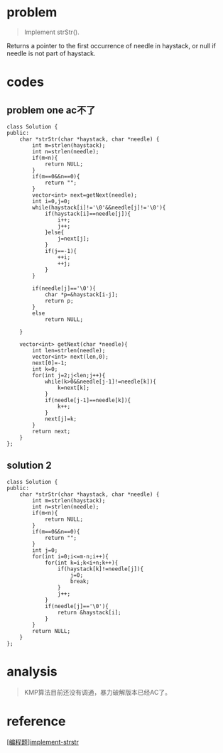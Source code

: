 # problem
>Implement strStr().

Returns a pointer to the first occurrence of needle in haystack, or null if needle is not part of haystack.


# codes

##  problem one ac不了
```
class Solution {
public:
    char *strStr(char *haystack, char *needle) {
        int m=strlen(haystack);
        int n=strlen(needle);
        if(m<n){
            return NULL;
        }
        if(m==0&&n==0){
            return "";
        }
        vector<int> next=getNext(needle);
        int i=0,j=0;
        while(haystack[i]!='\0'&&needle[j]!='\0'){
            if(haystack[i]==needle[j]){
                i++;
                j++;
            }else{
                j=next[j];
            }
            if(j==-1){
                ++i;
                ++j;
            }
        }
        
        if(needle[j]=='\0'){
            char *p=&haystack[i-j];
            return p;
        }
        else
            return NULL;
        
    }
    
    vector<int> getNext(char *needle){
        int len=strlen(needle);
        vector<int> next(len,0);
        next[0]=-1;
        int k=0;
        for(int j=2;j<len;j++){
            while(k>0&&needle[j-1]!=needle[k]){
                k=next[k];
            }
            if(needle[j-1]==needle[k]){
                k++;
            }
            next[j]=k;
        }
        return next;
    }
};
```

## solution 2
```
class Solution {
public:
    char *strStr(char *haystack, char *needle) {
        int m=strlen(haystack);
        int n=strlen(needle);
        if(m<n){
            return NULL;
        }
        if(m==0&&n==0){
            return "";
        }
        int j=0;
        for(int i=0;i<=m-n;i++){
            for(int k=i;k<i+n;k++){                
                if(haystack[k]!=needle[j]){
                    j=0;
                    break;
                }
                j++;
            }
            if(needle[j]=='\0'){
                return &haystack[i];
            }
        }
        return NULL;
    } 
};
```

# analysis
> KMP算法目前还没有调通，暴力破解版本已经AC了。
# reference
[[编程题]implement-strstr][1]

[1]: https://www.nowcoder.com/questionTerminal/cc0c03ec17ad44c09d25870c301e0db7